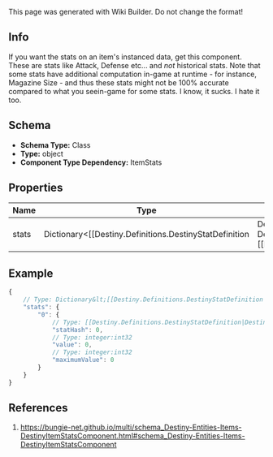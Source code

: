 <span class="wiki-builder">This page was generated with Wiki Builder. Do not change the format!</span>

## Info
If you want the stats on an item's instanced data, get this component. These are stats like Attack, Defense etc... and *not* historical stats. Note that some stats have additional computation in-game at runtime - for instance, Magazine Size - and thus these stats might not be 100% accurate compared to what you seein-game for some stats.  I know, it sucks.  I hate it too.

## Schema
* **Schema Type:** Class
* **Type:** object
* **Component Type Dependency:** ItemStats

## Properties
Name | Type | Description
---- | ---- | -----------
stats | Dictionary&lt;[[Destiny.Definitions.DestinyStatDefinition|Destiny-Definitions-DestinyStatDefinition]]:integer:uint32,[[DestinyStat|Destiny-DestinyStat]]&gt; | If the item has stats that it provides (damage, defense, etc...), it will be given here.

## Example
```javascript
{
    // Type: Dictionary&lt;[[Destiny.Definitions.DestinyStatDefinition|Destiny-Definitions-DestinyStatDefinition]]:integer:uint32,[[DestinyStat|Destiny-DestinyStat]]&gt;
    "stats": {
        "0": {
            // Type: [[Destiny.Definitions.DestinyStatDefinition|Destiny-Definitions-DestinyStatDefinition]]:integer:uint32
            "statHash": 0,
            // Type: integer:int32
            "value": 0,
            // Type: integer:int32
            "maximumValue": 0
        }
    }
}

```

## References
1. https://bungie-net.github.io/multi/schema_Destiny-Entities-Items-DestinyItemStatsComponent.html#schema_Destiny-Entities-Items-DestinyItemStatsComponent
